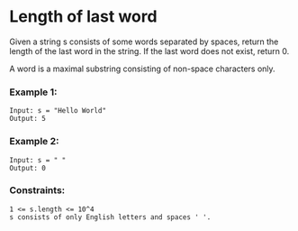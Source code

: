 # Length of last word

Given a string s consists of some words separated by spaces, return the length of the last word in the string. If the last word does not exist, return 0.

A word is a maximal substring consisting of non-space characters only.


### Example 1:
```
Input: s = "Hello World"
Output: 5
```

### Example 2:
```
Input: s = " "
Output: 0
```
 

### Constraints:
```
1 <= s.length <= 10^4
s consists of only English letters and spaces ' '.
```


